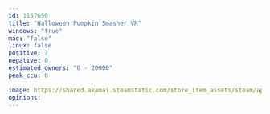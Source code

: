 ```yaml
---
id: 1157650
title: "Halloween Pumpkin Smasher VR"
windows: "true"
mac: "false"
linux: false
positive: 7
negative: 0
estimated_owners: "0 - 20000"
peak_ccu: 0

image: https://shared.akamai.steamstatic.com/store_item_assets/steam/apps/1157650/header.jpg?t=1600551565
opinions:
---
```

